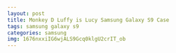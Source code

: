 ```yaml
---
layout: post
title: Monkey D Luffy is Lucy Samsung Galaxy S9 Case
tags: samsung galaxy s9
categories: samsung
img: 1676nxxiIG6wjALS9Gcq0klgU2crIT_ob
---
```

